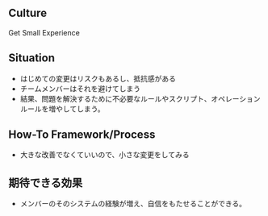 ## Culture 
Get Small Experience 

## Situation
- はじめての変更はリスクもあるし、抵抗感がある
- チームメンバーはそれを避けてしまう
- 結果、問題を解決するために不必要なルールやスクリプト、オペレーションルールを増やしてしまう。

## How-To Framework/Process
- 大きな改善でなくていいので、小さな変更をしてみる

## 期待できる効果
- メンバーのそのシステムの経験が増え、自信をもたせることができる。

